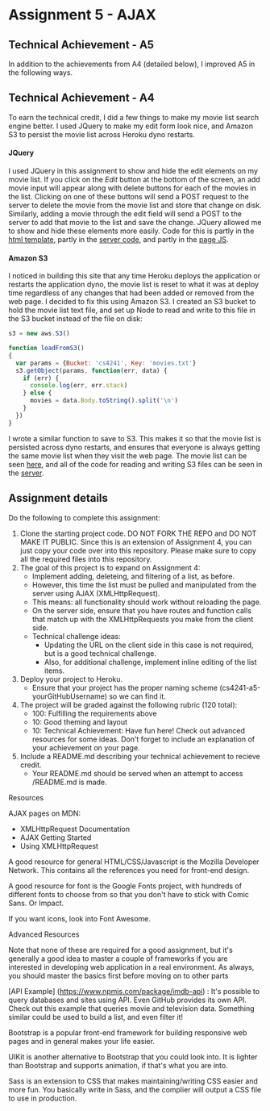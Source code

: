 
Assignment 5 - AJAX
===

## Technical Achievement - A5

In addition to the achievements from A4 (detailed below), I improved A5 in the following ways.

Technical Achievement - A4
---

To earn the technical credit, I did a few things to make my movie list search engine better. I used JQuery to make my edit form look nice, and Amazon S3 to persist the movie list across Heroku dyno restarts.

#### JQuery

I used JQuery in this assignment to show and hide the edit elements on my movie list. If you click on the *Edit* button at the bottom of the screen, an add movie input will appear along with delete buttons for each of the movies in the list. Clicking on one of these buttons will send a POST request to the server to delete the movie from the movie list and store that change on disk. Similarly, adding a movie through the edit field will send a POST to the server to add that movie to the list and save the change. JQuery allowed me to show and hide these elements more easily. Code for this is partly in the [html template](http://cs4241-a4-arthurlockman.herokuapp.com/template.html), partly in the [server code](http://cs4241-a4-arthurlockman.herokuapp.com/server.js), and partly in the [page JS](http://cs4241-a4-arthurlockman.herokuapp.com).

#### Amazon S3

I noticed in building this site that any time Heroku deploys the application or restarts the application dyno, the movie list is reset to what it was at deploy time regardless of any changes that had been added or removed from the web page. I decided to fix this using Amazon S3. I created an S3 bucket to hold the movie list text file, and set up Node to read and write to this file in the S3 bucket instead of the file on disk:

```javascript
s3 = new aws.S3()

function loadFromS3()
{
  var params = {Bucket: 'cs4241', Key: 'movies.txt'}
  s3.getObject(params, function(err, data) {
    if (err) {
      console.log(err, err.stack)
    } else {
      movies = data.Body.toString().split('\n')
    }
  })
}
```

I wrote a similar function to save to S3. This makes it so that the movie list is persisted across dyno restarts, and ensures that everyone is always getting the same movie list when they visit the web page. The movie list can be seen [here](https://s3.amazonaws.com/cs4241/movies.txt), and all of the code for reading and writing S3 files can be seen in the [server](http://cs4241-a4-arthurlockman.herokuapp.com/server.js).

## Assignment details

Do the following to complete this assignment:

1. Clone the starting project code. DO NOT FORK THE REPO and DO NOT MAKE IT PUBLIC. Since this is an extension of Assignment 4, you can just copy your code over into this repository. Please make sure to copy all the required files into this repository. 
2. The goal of this project is to expand on Assignment 4: 
   - Implement adding, deleteing, and filtering of a list, as before. 
   - However, this time the list must be pulled and manipulated from the server using AJAX (XMLHttpRequest). 
   - This means: all functionality should work without reloading the page.
   - On the server side, ensure that you have routes and function calls that match up with the XMLHttpRequests you make from the client side.
   - Technical challenge ideas:
     - Updating the URL on the client side in this case is not required, but is a good technical challenge.
     - Also, for additional challenge, implement inline editing of the list items.
3. Deploy your project to Heroku.
   - Ensure that your project has the proper naming scheme (cs4241-a5-yourGitHubUsername) so we can find it.
4. The project will be graded against the following rubric (120 total):
   - 100: Fulfilling the requirements above
   - 10: Good theming and layout
   - 10: Technical Achievement: Have fun here! Check out advanced resources for some ideas. Don't forget to include an explanation of your achievement on your page.
5. Include a README.md describing your technical achievement to recieve credit. 
   - Your README.md should be served when an attempt to access <your-url>/README.md is made.



Resources

AJAX pages on MDN:

- XMLHttpRequest Documentation
- AJAX Getting Started
- Using XMLHttpRequest

A good resource for general HTML/CSS/Javascript is the Mozilla Developer Network. This contains all the references you need for front-end design.

A good resource for font is the Google Fonts project, with hundreds of different fonts to choose from so that you don't have to stick with Comic Sans. Or Impact.

If you want icons, look into Font Awesome.



Advanced Resources

Note that none of these are required for a good assignment, but it's generally a good idea to master a couple of frameworks if you are interested in developing web application in a real environment. As always, you should master the basics first before moving on to other parts

[API Example] (https://www.npmjs.com/package/imdb-api) : It's possible to query databases and sites using API. Even GitHub provides its own API. Check out this example that queries movie and television data. Something similar could be used to build a list, and even filter it!

Bootstrap is a popular front-end framework for building responsive web pages and in general makes your life easier. 

UIKit is another alternative to Bootstrap that you could look into. It is lighter than Bootstrap and supports animation, if that's what you are into. 

Sass is an extension to CSS that makes maintaining/writing CSS easier and more fun. You basically write in Sass, and the complier will output a CSS file to use in production. 


